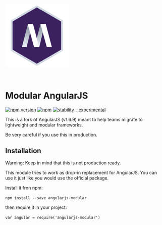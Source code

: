 <h1 align="center">
  <br>
  <a href="https://github.com/kareniel/ModularJS">
    <img style="display: block" alt="ModularJS" width="200" src="ModularJS.svg">
  </a>
  <br>
</h1>


Modular AngularJS
=========

[![npm version](https://badge.fury.io/js/angularjs-modular.svg)](https://www.npmjs.com/package/angularjs-modular)
[![npm](https://img.shields.io/npm/dm/angularjs-modular.svg)](https://www.npmjs.com/package/angularjs-modular)
[![stability - experimental][experimental-img]][stability-url]

This is a fork of AngularJS (v1.6.9) meant to help teams migrate to lightweight and modular frameworks.

Be very careful if you use this in production.



## Installation

Warning: Keep in mind that this is not production ready. 

This module tries to work as drop-in replacement for AngularJS. You can use it just like you would use the official package.

Install it fron npm: 

`npm install --save angularjs-modular`  


then require it in your project: 


`var angular = require('angularjs-modular')`  





[experimental-img]: https://img.shields.io/badge/stability-experimental-orange.svg?style=flat-square
[stability-url]: https://nodejs.org/api/documentation.html#documentation_stability_index
